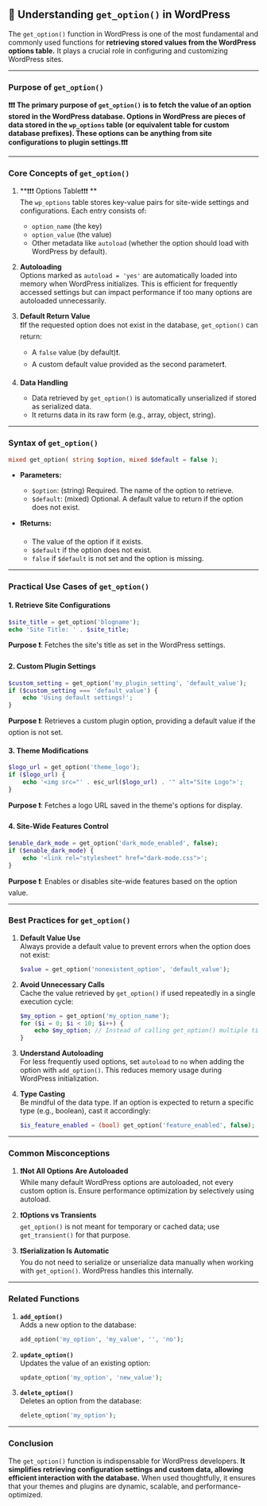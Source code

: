 ## 📌 Understanding `get_option()` in WordPress

The `get_option()` function in WordPress is one of the most fundamental and commonly used functions for **retrieving stored values from the WordPress options table.** It plays a crucial role in configuring and customizing WordPress sites.

---

### **Purpose of `get_option()`**

**❗️❗️❗️ The primary purpose of `get_option()` is to fetch the value of an option stored in the WordPress database. Options in WordPress are pieces of data stored in the `wp_options` table (or equivalent table for custom database prefixes). These options can be anything from site configurations to plugin settings.❗️❗️❗️**

---

### **Core Concepts of `get_option()`**

1. **❗️❗️❗️ Options Table❗️❗️❗️ **  
   The `wp_options` table stores key-value pairs for site-wide settings and configurations. Each entry consists of:
   - `option_name` (the key)
   - `option_value` (the value)
   - Other metadata like `autoload` (whether the option should load with WordPress by default).

2. **Autoloading**  
   Options marked as `autoload = 'yes'` are automatically loaded into memory when WordPress initializes. This is efficient for frequently accessed settings but can impact performance if too many options are autoloaded unnecessarily.

3. **Default Return Value**  
   ❗️If the requested option does not exist in the database, `get_option()` can return:
   - A `false` value (by default)❗️.
   - A custom default value provided as the second parameter❗️.

4. **Data Handling**  
   - Data retrieved by `get_option()` is automatically unserialized if stored as serialized data.
   - It returns data in its raw form (e.g., array, object, string).

---

### **Syntax of `get_option()`**

```php
mixed get_option( string $option, mixed $default = false );
```

- **Parameters:**
  - `$option`: (string) Required. The name of the option to retrieve.
  - `$default`: (mixed) Optional. A default value to return if the option does not exist.

- **❗️Returns:**
  - The value of the option if it exists.
  - `$default` if the option does not exist.
  - `false` if `$default` is not set and the option is missing.

---

### **Practical Use Cases of `get_option()`**

#### 1. **Retrieve Site Configurations**
   ```php
   $site_title = get_option('blogname');
   echo 'Site Title: ' . $site_title;
   ```
   **Purpose ❗️**: Fetches the site's title as set in the WordPress settings.

#### 2. **Custom Plugin Settings**
   ```php
   $custom_setting = get_option('my_plugin_setting', 'default_value');
   if ($custom_setting === 'default_value') {
       echo 'Using default settings!';
   }
   ```
   **Purpose ❗️**: Retrieves a custom plugin option, providing a default value if the option is not set.

#### 3. **Theme Modifications**
   ```php
   $logo_url = get_option('theme_logo');
   if ($logo_url) {
       echo '<img src="' . esc_url($logo_url) . '" alt="Site Logo">';
   }
   ```
   **Purpose ❗️**: Fetches a logo URL saved in the theme's options for display.

#### 4. **Site-Wide Features Control**
   ```php
   $enable_dark_mode = get_option('dark_mode_enabled', false);
   if ($enable_dark_mode) {
       echo '<link rel="stylesheet" href="dark-mode.css">';
   }
   ```
   **Purpose ❗️**: Enables or disables site-wide features based on the option value.

---

### **Best Practices for `get_option()`**

1. **Default Value Use**  
   Always provide a default value to prevent errors when the option does not exist:
   ```php
   $value = get_option('nonexistent_option', 'default_value');
   ```

2. **Avoid Unnecessary Calls**  
   Cache the value retrieved by `get_option()` if used repeatedly in a single execution cycle:
   ```php
   $my_option = get_option('my_option_name');
   for ($i = 0; $i < 10; $i++) {
       echo $my_option; // Instead of calling get_option() multiple times
   }
   ```

3. **Understand Autoloading**  
   For less frequently used options, set `autoload` to `no` when adding the option with `add_option()`. This reduces memory usage during WordPress initialization.

4. **Type Casting**  
   Be mindful of the data type. If an option is expected to return a specific type (e.g., boolean), cast it accordingly:
   ```php
   $is_feature_enabled = (bool) get_option('feature_enabled', false);
   ```

---

### **Common Misconceptions**

1. **❗️Not All Options Are Autoloaded**  
   While many default WordPress options are autoloaded, not every custom option is. Ensure performance optimization by selectively using autoload.

2. **❗️Options vs Transients**  
   `get_option()` is not meant for temporary or cached data; use `get_transient()` for that purpose.

3. **❗️Serialization Is Automatic**  
   You do not need to serialize or unserialize data manually when working with `get_option()`. WordPress handles this internally.

---

### **Related Functions**

1. **`add_option()`**  
   Adds a new option to the database:
   ```php
   add_option('my_option', 'my_value', '', 'no');
   ```

2. **`update_option()`**  
   Updates the value of an existing option:
   ```php
   update_option('my_option', 'new_value');
   ```

3. **`delete_option()`**  
   Deletes an option from the database:
   ```php
   delete_option('my_option');
   ```

---

### **Conclusion**

The `get_option()` function is indispensable for WordPress developers. **It simplifies retrieving configuration settings and custom data, allowing efficient interaction with the database.** When used thoughtfully, it ensures that your themes and plugins are dynamic, scalable, and performance-optimized.